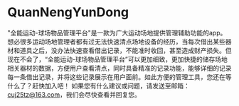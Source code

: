 # QuanNengYunDong
"全能运动-球场物品管理平台"是一款为广大运动场地提供管理辅助功能的app。想必很多运动场地管理者都有过无法快速清点场地设备的经历，当每次借出某些器材和道具之后，没办法快速查看借出记录，不能准时收回，甚至造成财产损失。但现在不会了，“全能运动-球场物品管理平台”可以更加细致，更加快捷的储存场地相关器材的数据，方便用户查看清点，同时具备精准的记录功能，能够详细的记录每一条借出记录，并将这些记录展示在用户面前。如此方便的管理工具，您还在等什么了？赶快加入吧！
如果您有什么建议或问题，请发送至邮箱：cuj25tz@163.com，我们会尽快查看并回复您。
